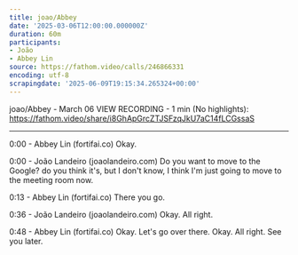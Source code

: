 ```yaml
---
title: joao/Abbey
date: '2025-03-06T12:00:00.000000Z'
duration: 60m
participants:
- João
- Abbey Lin
source: https://fathom.video/calls/246866331
encoding: utf-8
scrapingdate: '2025-06-09T19:15:34.265324+00:00'
---
```


joao/Abbey - March 06
VIEW RECORDING - 1 min (No highlights): https://fathom.video/share/i8GhApGrcZTJSFzqJkU7aC14fLCGssaS

---

0:00 - Abbey Lin (fortifai.co)
  Okay.

0:00 - João Landeiro (joaolandeiro.com)
  Do you want to move to the Google? do you think it's, but I don't know, I think I'm just going to move to the meeting room now.

0:13 - Abbey Lin (fortifai.co)
  There you go.

0:36 - João Landeiro (joaolandeiro.com)
  Okay. All right.

0:48 - Abbey Lin (fortifai.co)
  Okay. Let's go over there. Okay. All right. See you later.